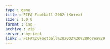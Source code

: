 ```yaml
---
type : game
title : FIFA Football 2002 (Korea)
size : 1.0 G
format : iso
archive : zip
server : myrient
link2 : FIFA%20Football%202002%20%28Korea%29
---
```

